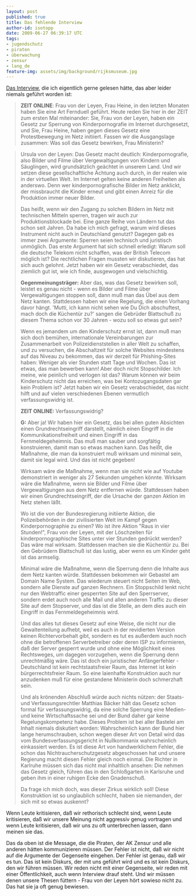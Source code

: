 ```yaml
---
layout: post
published: true
title: Das fehlende Interview
author-id: isotopp
date: 2009-06-27 06:39:17 UTC
tags:
- jugendschutz
- piraten
- überwachung
- zensur
- lang_de
feature-img: assets/img/background/rijksmuseum.jpg
---
```

<a href='http://www.zeit.de/online/2009/26/leyen-heine-netzsperren?page=all'>Das Interview</a>, die ich eigentlich gerne gelesen hätte, das aber leider niemals geführt worden ist: <blockquote><b>ZEIT ONLINE</b>: Frau von der Leyen, Frau Heine, in den letzten Monaten haben Sie eine Art Fernduell geführt. Heute reden Sie hier in der ZEIT zum ersten Mal miteinander: Sie, Frau von der Leyen, haben ein Gesetz zur Sperrung von Kinderpornografie im Internet durchgesetzt, und Sie, Frau Heine, haben gegen dieses Gesetz eine Protestbewegung im Netz initiiert. Fassen wir die Ausgangslage zusammen: Was soll das Gesetz bewirken, Frau Ministerin?</blockquote>

<blockquote></b>Ursula von der Leyen</b>: Das Gesetz macht deutlich: Kinderpornografie, also Bilder und Filme über Vergewaltigungen von Kindern und Säuglingen, wird grundsätzlich geächtet in unserem Land. Und wir setzen diese gesellschaftliche Ächtung auch durch, in der realen wie in der virtuellen Welt. Im Internet gelten keine anderen Freiheiten als anderswo. Denn wer kinderpornografische Bilder im Netz anklickt, der missbraucht die Kinder erneut und gibt einen Anreiz für die Produktion immer neuer Bilder.

Das heißt, wenn wir den Zugang zu solchen Bildern im Netz mit technischen Mitteln sperren, tragen wir auch zur Produktionsblockade bei. Eine ganze Reihe von Ländern tut das schon seit Jahren. Da habe ich mich gefragt, warum wird dieses Instrument nicht auch in Deutschland genutzt? Dagegen gab es immer zwei Argumente: Sperren seien technisch und juristisch unmöglich. Das erste Argument hat sich schnell erledigt: Warum soll die deutsche Telekom nicht schaffen, was der British Telecom möglich ist? Die rechtlichen Fragen mussten wir diskutieren, das hat sich auch gelohnt. Jetzt haben wir ein Gesetz verabschiedet, das ziemlich gut ist, wie ich finde, ausgewogen und vielschichtig.

<b>Gegenmeinungsträger:</b> Aber das, was das Gesetz bewirken soll, leistet es genau nicht - wenn es Bilder und Filme über Vergewaltigungen stoppen soll, dann muß man das Übel aus dem Netz kanten. Stattdessen haben wir eine Regelung, die einen Vorhang davor hängt. 'Mutti, ich kann nicht sehen wie Du Dich abschuftest, mach doch die Küchentür zu?' sangen die Gebrüder Blattschuß zu diesem Thema schon vor 30 Jahren - wozu soll so etwas gut sein?

Wenn es jemandem um den Kinderschutz ernst ist, dann muß man sich doch bemühen, internationale Vereinbarungen zur Zusammenarbeit von Polizeidienststellen in aller Welt zu schaffen, und zu versuchen, die Abschaltzeit für solche Websites mindestens auf das Niveau zu bekommen, das wir derzeit für Phishing-Sites haben: Weniger als vier Stunden statt Tage und Wochen. Das ist etwas, das man bewerben kann! Aber doch nicht Stopschilder. Ich meine, wie peinlich und verlogen ist das? Warum können wir beim Kinderschutz nicht das erreichen, was bei Kontozugangsdaten gar kein Problem ist? Jetzt haben wir ein Gesetz verabschiedet, das nicht hilft und auf vielen verschiedenen Ebenen vermutlich verfassungswidrig ist.

<b>ZEIT ONLINE:</b> Verfassungswidrig?

<b>G:</b> Aber ja! Wir haben hier ein Gesetz, das bei allen guten Absichten einen Grundrechtseingriff darstellt, nämlich einen Eingriff in die Kommunikationsfreiheit und einen Eingriff in das Fernmeldegeheimnis. Das muß man sauber und sorgfältig konstruieren, damit man so etwas machen kann. Das heißt, die Maßnahme, die man da konstruiert muß wirksam und minimal sein, damit sie legal wird. Und das ist nicht gegeben!

Wirksam wäre die Maßnahme, wenn man sie nicht wie auf Youtube demonstriert in weniger als 27 Sekunden umgehen könnte. Wirksam wäre die Maßnahme, wenn sie Bilder und Filme über Vergewaltigungen aus dem Netz entfernen würde. Stattdessen haben wir einen Grundrechtseingriff, der die Ursache der ganzen Aktion im Netz stehen läßt.

Wo ist die von der Bundesregierung initiierte Aktion, die Polizeibehörden in der zivilisierten Welt im Kampf gegen Kinderpornographie zu einen? Wo ist ihre Aktion "Raus in vier Stunden!", Frau von der Leyen, mit der Löschzeiten für kinderpornographische Sites unter vier Stunden gedrückt werden? Das wäre mal wirksam. Stattdessen machen sie die Küchentür zu. Bei den Gebrüdern Blattschuß ist das lustig, aber wenn es um Kinder geht ist das armselig.

Minimal wäre die Maßnahme, wenn die Sperrung denn die Inhalte aus dem Netz kanten würde. Stattdessen bekommen wir Gebastel am Domain Name System. Das wiederum steuert nicht Seiten im Web, sondern alle Dienste auf ganzen Rechnern. Ein Stoppschild lenkt nicht nur den Webtraffic einer gesperrten Site auf den Sperrserver, sondern erdet auch noch alle Mail und allen anderen Traffic zu dieser Site auf dem Stopserver, und das ist die Stelle, an dem dies auch ein Eingriff in das Fernmeldegeheimnis wird.

Und das alles tut dieses Gesetz auf eine Weise, die nicht nur die Gewaltenteilung aufhebt, weil es auch in der revidierten Version keinen Richtervorbehalt gibt, sondern es tut es außerdem auch noch ohne die betroffenen Serverbetreiber oder deren ISP zu informieren, daß der Server gesperrt wurde und ohne eine Möglichkeit eines Rechtsweges, um dagegen vorzugehen, wenn die Sperrung denn unrechtmäßig wäre. Das ist doch ein juristischer Anfängerfehler - Deutschland ist kein rechtstaatsfreier Raum, das Internet ist kein bürgerrechtsfreier Raum. So eine laienhafte Konstruktion auch nur anzudenken muß für eine gestandene Ministerin doch schmerzhaft sein.

Und als krönenden Abschluß würde auch nichts nützen: der Staats- und Verfassungsrechtler Matthias Bäcker hält das Gesetz schon formal für verfassungswidrig, da eine solche Sperrung eine Medien- und keine Wirtschaftssache sei und der Bund daher gar keine Regelungskompetenz habe. Dieses Problem ist bei aller Bastelei am Inhalt niemals diskutiert worden: Wahrscheinlich kann der Bund hier lange herumschrauben, schon wegen dieser Art von Detail wird das vom Bundesverfassungsgericht in Nullkommanix wahrscheinlich einkassiert werden. Es ist diese Art von handwerklichem Fehler, die schon das Nichtraucherschutzgesetz abgeschossen hat und unsere Regierung macht diesen Fehler gleich noch einmal. Die Richter in Karlruhe müssen sich das nicht mal inhaltlich ansehen: Die nehmen das Gesetz gleich, führen das in den Schloßgarten in Karlsruhe und geben ihm in einer ruhigen Ecke den Gnadenschuß.

Da frage ich mich doch, was dieser Zirkus wirklich soll! Diese Konstruktion ist so unglaublich schlecht, haben sie niemanden, der sich mit so etwas auskennt?</blockquote> Wenn Leute kritisieren, daß wir rethorisch schlecht sind, wenn Leute kritisieren, daß wir unsere Meinung nicht aggressiv genug vortragen und wenn Leute kritisieren, daß wir uns zu oft unterbrechen lassen, dann meinen sie das.

Das da oben ist die Message, die die Piraten, der AK Zensur und alle anderen hätten kommunizieren müssen. Der Fehler ist nicht, daß wir nicht auf die Argumente der Gegenseite eingehen. Der Fehler ist genau, daß wir es tun. Das ist kein Diskurs, der mit uns geführt wird und es ist kein Diskurs, den wir führen müssen. Wir reden nicht mit einer Gegenseite, wir reden mit einer Öffentlichkeit, auch wenn Interview drauf steht. Und wir müssen denen unsere Thesen füttern - Frau von der Leyen hört sowieso nicht zu. Das hat sie ja oft genug bewiesen.
